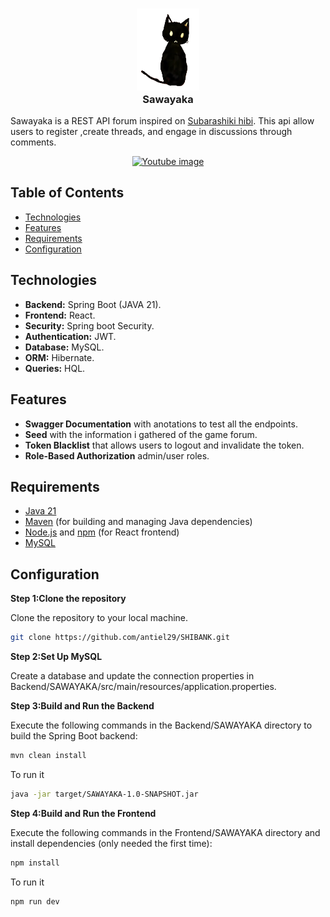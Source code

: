 <h3 align="center">
    <img src="https://raw.githubusercontent.com/antiel29/SAWAYAKA/main/Frontend/SAWAYAKA/src/assets/images/cat_zakuro.png" width="100" alt="Logo"/><br/>
    Sawayaka
</h3>

<p>Sawayaka is a REST API forum inspired on <a href="https://store.steampowered.com/app/658620/Wonderful_Everyday_Down_the_RabbitHole/" target="_blank">Subarashiki hibi<a/>. This api allow users to register ,create threads, and engage in discussions through comments. </p>
    
<div align="center">
  <a href="https://www.youtube.com/watch?v=ComMy8z6juI"><img src="https://img.youtube.com/vi/ComMy8z6juI/0.jpg" alt="Youtube image"></a>
</div>

## Table of Contents

- [Technologies](#technologies)
- [Features](#features)
- [Requirements](#requirements)
- [Configuration](#configuration)

## Technologies

- **Backend:** Spring Boot (JAVA 21).
- **Frontend:** React.
- **Security:** Spring boot Security.
- **Authentication:** JWT.
- **Database:** MySQL.
- **ORM:** Hibernate.
- **Queries:** HQL.

## Features

- **Swagger Documentation** with anotations to test all the endpoints.
- **Seed** with the information i gathered of the game forum.
- **Token Blacklist** that allows users to logout and invalidate the token.
- **Role-Based Authorization** admin/user roles.

## Requirements

- [Java 21](https://www.oracle.com/ar/java/technologies/downloads/)
- [Maven](https://maven.apache.org/download.cgi) (for building and managing Java dependencies)
- [Node.js](https://nodejs.org/) and [npm](https://www.npmjs.com/) (for React frontend)
- [MySQL](https://www.mysql.com/downloads/)

## Configuration

**Step 1:Clone the repository**

Clone the repository to your local machine.

```bash
git clone https://github.com/antiel29/SHIBANK.git
```

**Step 2:Set Up MySQL**

Create a database and update the connection properties in Backend/SAWAYAKA/src/main/resources/application.properties.

**Step 3:Build and Run the Backend**

Execute the following commands in the Backend/SAWAYAKA directory to build the Spring Boot backend:

```bash
mvn clean install
```

To run it

```bash
java -jar target/SAWAYAKA-1.0-SNAPSHOT.jar
```

**Step 4:Build and Run the Frontend**

Execute the following commands in the Frontend/SAWAYAKA directory and install dependencies (only needed the first time):

```bash
npm install
```

To run it

```bash
npm run dev
```
